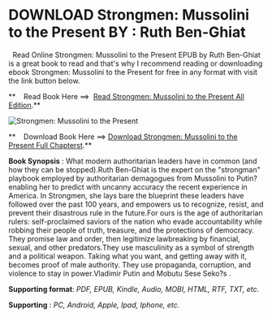  **DOWNLOAD Strongmen: Mussolini to the Present BY : Ruth Ben-Ghiat**
====================================================================

  Read Online Strongmen: Mussolini to the Present EPUB by Ruth Ben-Ghiat is a great book to read and that's why I recommend reading or downloading ebook Strongmen: Mussolini to the Present for free in any format with visit the link button below.

**    Read Book Here ==>  [Read Strongmen: Mussolini to the Present All Edition](https://goodreadbook.site/?book=0393868419).**

![Strongmen: Mussolini to the Present](https://i.gr-assets.com/images/S/compressed.photo.goodreads.com/books/1625851247l/56769565.jpg)

**    Download Book Here ==> [Download Strongmen: Mussolini to the Present Full Chapterst](https://goodreadbook.site/?book=0393868419).**

**Book Synopsis** : What modern authoritarian leaders have in common (and how they can be stopped).Ruth Ben-Ghiat is the expert on the "strongman" playbook employed by authoritarian demagogues from Mussolini to Putin?enabling her to predict with uncanny accuracy the recent experience in America. In Strongmen, she lays bare the blueprint these leaders have followed over the past 100 years, and empowers us to recognize, resist, and prevent their disastrous rule in the future.For ours is the age of authoritarian rulers: self-proclaimed saviors of the nation who evade accountability while robbing their people of truth, treasure, and the protections of democracy. They promise law and order, then legitimize lawbreaking by financial, sexual, and other predators.They use masculinity as a symbol of strength and a political weapon. Taking what you want, and getting away with it, becomes proof of male authority. They use propaganda, corruption, and violence to stay in power.Vladimir Putin and Mobutu Sese Seko?s .

**Supporting format**: _PDF, EPUB, Kindle, Audio, MOBI, HTML, RTF, TXT, etc._

**Supporting** : _PC, Android, Apple, Ipad, Iphone, etc._
